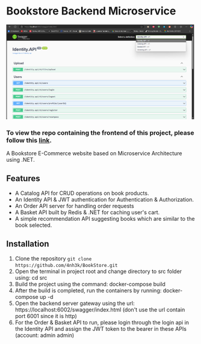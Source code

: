 # Bookstore Backend Microservice

![Swagger Backend](Swagger.png)

### To view the repo containing the frontend of this project, please follow this [link](https://github.com/4nh3k/BookStoreFE).

A Bookstore E-Commerce website based on Microservice Architecture using .NET.

## Features
- A Catalog API for CRUD operations on book products.
- An Identity API & JWT authentication for Authentication & Authorization.
- An Order API server for handling order requests
- A Basket API built by Redis & .NET for caching user's cart.
- A simple recommendation API suggesting books which are similar to the book selected.

## Installation
1. Clone the repository
 `git clone https://github.com/4nh3k/BookStore.git`
2. Open the terminal in project root and change directory to src folder using: cd src
3. Build the project using the command: docker-compose build
4. After the build is completed, run the containers by running: docker-compose up -d
5. Open the backend server gateway using the url: https://localhost:6002/swagger/index.html (don't use the url contain port 6001 since it is http)
6. For the Order & Basket API to run, please login through the login api in the Identity API and assign the JWT token to the bearer in these APIs (account: admin admin)
